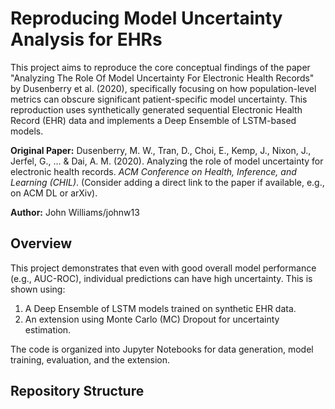 # Reproducing Model Uncertainty Analysis for EHRs

This project aims to reproduce the core conceptual findings of the paper "Analyzing The Role Of Model Uncertainty For Electronic Health Records" by Dusenberry et al. (2020), specifically focusing on how population-level metrics can obscure significant patient-specific model uncertainty. This reproduction uses synthetically generated sequential Electronic Health Record (EHR) data and implements a Deep Ensemble of LSTM-based models.

**Original Paper:**
Dusenberry, M. W., Tran, D., Choi, E., Kemp, J., Nixon, J., Jerfel, G., ... & Dai, A. M. (2020). Analyzing the role of model uncertainty for electronic health records. *ACM Conference on Health, Inference, and Learning (CHIL)*. (Consider adding a direct link to the paper if available, e.g., on ACM DL or arXiv).

**Author:** John Williams/johnw13


## Overview

This project demonstrates that even with good overall model performance (e.g., AUC-ROC), individual predictions can have high uncertainty. This is shown using:
1.  A Deep Ensemble of LSTM models trained on synthetic EHR data.
2.  An extension using Monte Carlo (MC) Dropout for uncertainty estimation.

The code is organized into Jupyter Notebooks for data generation, model training, evaluation, and the extension.

## Repository Structure
